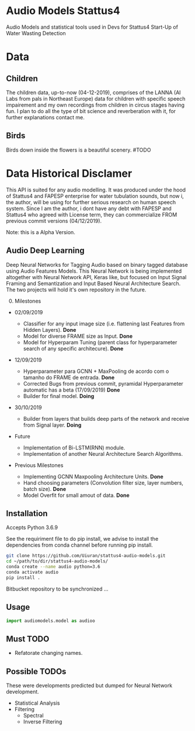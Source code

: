 # Audio Models Stattus4
Audio Models and statistical tools used in Devs for Stattus4 Start-Up of Water Wasting Detection

# Data

## Children

The children data, up-to-now (04-12-2019), comprises of the LANNA (AI Labs from pals in Northeast Europe) data for children with specific speech impairement and my own recordings from children in circus stages having fun. I plan to do all the type of bit science and reverberation with it, for further explanations contact me.

## Birds

Birds down inside the flowers is a beautiful scenery. #TODO

# Data Historical Disclamer

This API is suited for any audio modelling. It was produced under the hood of Stattus4 and FAPESP enterprise for water tubulation sounds, but now i, the author, will be using for further serious research on human speech system. Since I am the author, i dont have any debt with FAPESP and Stattus4 who agreed with License term, they can commercialize FROM previous commit versions (04/12/2019).

Note: this is a Alpha Version.

## Audio Deep Learning

Deep Neural Networks for Tagging Audio based on binary tagged database using Audio Features Models.
This Neural Network is being implemented altogether with Neural Network API, Keras like, but focused on Input Signal Framing and Semantization and Input Based Neural Architecture Search. The two projects will hold it's own repository in the future.

0. Milestones
  * 02/09/2019
    * Classifier for any input image size (i.e. flattening last Features from Hidden Layers). **Done**
    * Model for diverse FRAME size as Input. **Done**
    * Model for Hyperparam Tuning (parent class for hyperparameter search of any specific architecure). **Done**
    
  * 12/09/2019    
    * Hyperparameter para GCNN + MaxPooling de acordo com o tamanho do FRAME de entrada. **Done**
    * Corrected Bugs from previous commit, pyramidal Hyperparameter automatic has a beta (17/09/2019) **Done**
    * Builder for final model. **Doing**
    
  * 30/10/2019
    * Builder from layers that builds deep parts of the network and receive from Signal layer. **Doing**

  * Future 
    * Implementation of Bi-LSTM(RNN) module.
    * Implementation of another Neural Architecture Search Algorithms.
    
  * Previous Milestones
  
    * Implementing GCNN Maxpooling Architecture Units. **Done**
    * Hand choosing parameters (Convolution filter size, layer numbers, batch size). **Done**
    * Model Overfit for small amout of data. **Done**

## Installation

Accepts Python 3.6.9

See the requiriment file to do pip install, we advise to install the dependencies from conda channel before running pip install.

```bash
git clone https://github.com/Uiuran/stattus4-audio-models.git
cd ~/path/to/dir/stattus4-audio-models/
conda create --name audio python=3.6
conda activate audio
pip install .
``` 

Bitbucket repository to be synchronized ...

## Usage 
```python
import audiomodels.model as audioo
``` 

## Must TODO

* Refatorate changing names.

## Possible TODOs 

These were developments predicted but dumped for Neural Network development.

* Statistical Analysis
* Filtering
  * Spectral
  * Inverse Filtering
